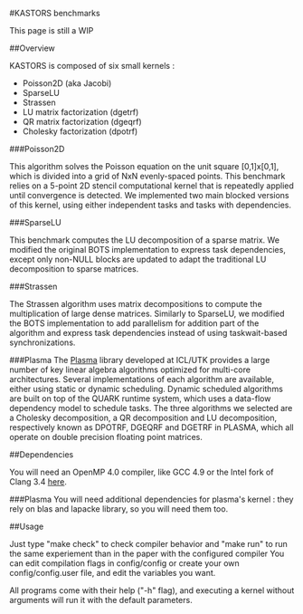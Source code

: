 #KASTORS benchmarks

This page is still a WIP

##Overview

KASTORS is composed of six small kernels :

* Poisson2D (aka Jacobi)
* SparseLU
* Strassen
* LU matrix factorization (dgetrf)
* QR matrix factorization (dgeqrf)
* Cholesky factorization (dpotrf)


###Poisson2D

This algorithm solves the Poisson equation on the unit square
[0,1]x[0,1], which is divided into a grid of NxN evenly-spaced
points. This benchmark relies on a 5-point 2D stencil computational
kernel that is repeatedly applied until convergence is detected. We
implemented two main blocked versions of this kernel, using either
independent tasks and tasks with dependencies.

###SparseLU

This benchmark computes the LU decomposition of a sparse matrix. We
modified the original BOTS implementation to express task dependencies,
except only non-NULL blocks are updated to adapt the traditional LU decomposition to sparse
matrices.

###Strassen

The Strassen algorithm uses matrix decompositions to compute the
multiplication of large dense matrices. Similarly to SparseLU, we
modified the BOTS implementation to add parallelism for addition part of the
algorithm and express task dependencies instead
of using taskwait-based synchronizations.


###Plasma
The [Plasma](http://icl.cs.utk.edu/plasma/) library developed at ICL/UTK provides a
large number of key linear algebra algorithms optimized for multi-core
architectures. Several implementations of each algorithm are
available, either using static or dynamic scheduling. Dynamic
scheduled algorithms are built on top of the QUARK
runtime system, which uses a data-flow dependency model to schedule
tasks. The three algorithms we selected are a Cholesky decomposition,
a QR decomposition and LU decomposition, respectively known as DPOTRF, DGEQRF
and DGETRF in PLASMA, which all operate on double precision floating point
matrices.


##Dependencies

You will need an OpenMP 4.0 compiler, like GCC 4.9 or the Intel fork of Clang 3.4 [here](http://clang-omp.github.io/).

###Plasma
You will need additional dependencies for plasma's kernel : they rely on blas and lapacke library, so you will need them too.


##Usage

Just type "make check" to check compiler behavior and "make run" to run the same experiement than in the paper with the configured compiler
You can edit compilation flags in config/config or create your own config/config.user file, and edit the variables you want.

All programs come with their help ("-h" flag), and executing a kernel without arguments will run
it with the default parameters.


